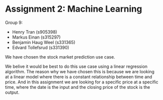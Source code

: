 # Assignment 2: Machine Learning

Group 9:
- Henry Tran (s905398)
- Markus Einan (s315297)
- Benjamin Haug Weel (s331365)
- Edvard Tollefsrud (s331390)

We have chosen the stock market prediction use case.

We belive it would be best to do this use case using a linear regression algorithm.
The reason why we have chosen this is because we are looking at a linear model where
there is a constant relationship between time and price. And in this assignment we are 
looking for a specific price at a specific time, where the date is the input 
and the closing price of the stock is the output.
